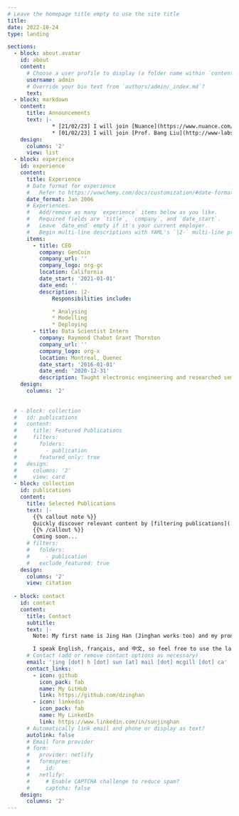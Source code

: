 ```yaml
---
# Leave the homepage title empty to use the site title
title:
date: 2022-10-24
type: landing

sections:
  - block: about.avatar
    id: about
    content:
      # Choose a user profile to display (a folder name within `content/authors/`)
      username: admin
      # Override your bio text from `authors/admin/_index.md`?
      text:
  - block: markdown
    content:
      title: Announcements
      text: |-
              * [21/02/23] I will join [Nuance](https://www.nuance.com/index.html) this summer as a Research Developer Intern.
              * [01/02/23] I will join [Prof. Bang Liu](http://www-labs.iro.umontreal.ca/~liubang/index.html)'s group at [MILA](https://mila.quebec/en/) and [Université de Montréal](https://diro.umontreal.ca/english/home/) as a MSc student this September! 
    design:
      columns: '2'
      view: list
  - block: experience
    id: experience
    content:
      title: Experience
      # Date format for experience
      #   Refer to https://wowchemy.com/docs/customization/#date-format
      date_format: Jan 2006
      # Experiences.
      #   Add/remove as many `experience` items below as you like.
      #   Required fields are `title`, `company`, and `date_start`.
      #   Leave `date_end` empty if it's your current employer.
      #   Begin multi-line descriptions with YAML's `|2-` multi-line prefix.
      items:
        - title: CEO
          company: GenCoin
          company_url: ''
          company_logo: org-gc
          location: California
          date_start: '2021-01-01'
          date_end: ''
          description: |2-
              Responsibilities include:

              * Analysing
              * Modelling
              * Deploying
        - title: Data Scientist Intern
          company: Raymond Chabot Grant Thornton
          company_url: ''
          company_logo: org-x
          location: Montreal, Quenec
          date_start: '2016-01-01'
          date_end: '2020-12-31'
          description: Taught electronic engineering and researched semiconductor physics.
    design:
      columns: '2'
  
  
  # - block: collection
  #   id: publications
  #   content:
  #     title: Featured Publications
  #     filters:
  #       folders:
  #         - publication
  #       featured_only: true
  #   design:
  #     columns: '2'
  #     view: card
  - block: collection
    id: publications
    content:
      title: Selected Publications
      text: |-
        {{% callout note %}}
        Quickly discover relevant content by [filtering publications](./publication/).
        {{% /callout %}}
        Coming soon...
      # filters:
      #   folders:
      #     - publication
      #   exclude_featured: true
    design:
      columns: '2'
      view: citation
  
  - block: contact
    id: contact
    content:
      title: Contact
      subtitle:
      text: |-
        Note: My first name is Jing Han (Jinghan works too) and my pronouns are she/her. Please address me by my first name.

        I speak English, français, and 中文, so feel free to use the language your feel the most comfortable!
      # Contact (add or remove contact options as necessary)
      email: 'jing [dot] h [dot] sun [at] mail [dot] mcgill [dot] ca'
      contact_links:
        - icon: github
          icon_pack: fab
          name: My GitHub
          link: https://github.com/dzinghan
        - icon: linkedin
          icon_pack: fab
          name: My LinkedIn
          link: https://www.linkedin.com/in/sunjinghan
      # Automatically link email and phone or display as text?
      autolink: false
      # Email form provider
      # form:
      #   provider: netlify
      #   formspree:
      #     id:
      #   netlify:
      #     # Enable CAPTCHA challenge to reduce spam?
      #     captcha: false
    design:
      columns: '2'
---
```

